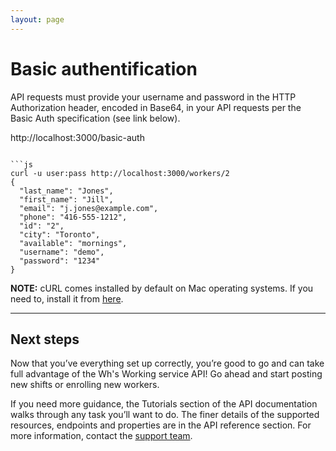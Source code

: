 ```yaml
---
layout: page
---
```


# Basic authentification

API requests must provide your username and password in the HTTP Authorization header, encoded in Base64, in your API requests per the Basic Auth specification (see link below).


http://localhost:3000/basic-auth
```

```js
curl -u user:pass http://localhost:3000/workers/2
{
  "last_name": "Jones",
  "first_name": "Jill",
  "email": "j.jones@example.com",
  "phone": "416-555-1212",
  "id": "2",
  "city": "Toronto",
  "available": "mornings",
  "username": "demo",
  "password": "1234"
}
```

**NOTE:**
cURL comes installed by default on Mac operating systems. If you need to, install it from [here](https://curl.se/windows/).

---

## Next steps

Now that you’ve everything set up correctly, you’re good to go and can take full advantage of the Wh's Working service API! Go ahead and start posting new shifts or enrolling new workers. 

If you need more guidance, the Tutorials section of the API documentation walks through any task you’ll want to do. The finer details of the supported resources, endpoints and properties are in the API reference section. For more information, contact the [support team](https://example.com/).
